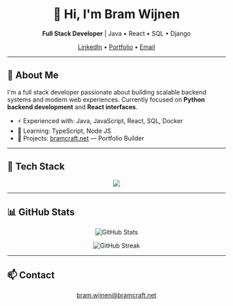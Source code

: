 <h1 align="center">👋 Hi, I'm Bram Wijnen</h1>
<p align="center">
  <b>Full Stack Developer</b> | Java • React • SQL • Django
</p>

<p align="center">
  <a href="https://www.linkedin.com/in/bram-wijnen-66a002361/" target="_blank">LinkedIn</a> •
  <a href="https://dev.bramcraft.net" target="_blank">Portfolio</a> •
  <a href="mailto:bram.wijnen@bramcraft.net">Email</a>
</p>

---

<h2>🚀 About Me</h2>
<p>
I'm a full stack developer passionate about building scalable backend systems and modern web experiences.  
Currently focused on <b>Python backend development</b> and <b>React interfaces</b>.
</p>

<ul>
  <li>⚡ Experienced with: Java, JavaScript, React, SQL, Docker</li>
  <li>🧠 Learning: TypeScript, Node JS</li>
  <li>💼 Projects: <a href="https://www.bramcraft.net">bramcraft.net</a> — Portfolio Builder</li>
</ul>

---

<h2>🧰 Tech Stack</h2>
<p align="center">
  <img src="https://skillicons.dev/icons?i=java,spring,js,react,html,css,sqlite,mysql,docker,git,github" />
</p>

---

<h2>📊 GitHub Stats</h2>
<p align="center">
  <img src="https://github-readme-stats.vercel.app/api?username=devBramWijnen&show_icons=true&theme=github_dark" alt="GitHub Stats"/>
</p>

<p align="center">
  <img src="https://github-readme-streak-stats.herokuapp.com/?user=devBramWijnen&theme=github-dark-blue" alt="GitHub Streak"/>
</p>

---

<h2>📫 Contact</h2>
<p align="center">
  <a href="mailto:bram.wijnen@bramcraft.net">bram.wijnen@bramcraft.net</a>
</p>
